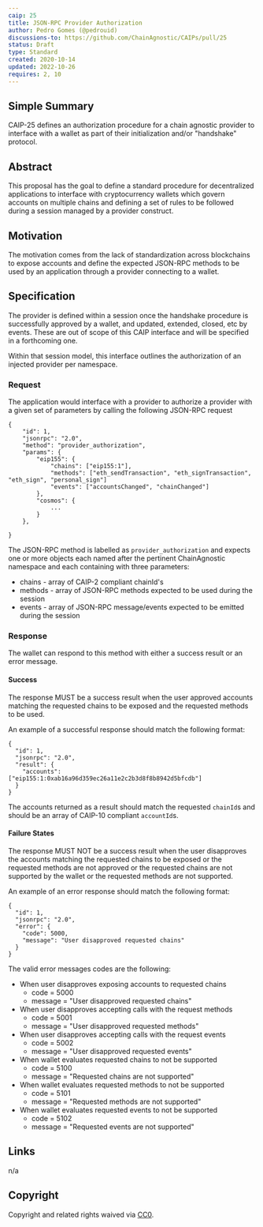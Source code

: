 ```yaml
---
caip: 25
title: JSON-RPC Provider Authorization
author: Pedro Gomes (@pedrouid)
discussions-to: https://github.com/ChainAgnostic/CAIPs/pull/25
status: Draft
type: Standard
created: 2020-10-14
updated: 2022-10-26
requires: 2, 10
---
```


## Simple Summary

CAIP-25 defines an authorization procedure for a chain agnostic provider to
interface with a wallet as part of their initialization and/or "handshake"
protocol.

## Abstract

This proposal has the goal to define a standard procedure for decentralized
applications to interface with cryptocurrency wallets which govern accounts on
multiple chains and defining a set of rules to be followed during a session
managed by a provider construct.

## Motivation

The motivation comes from the lack of standardization across blockchains to
expose accounts and define the expected JSON-RPC methods to be used by an
application through a provider connecting to a wallet.

## Specification

The provider is defined within a session once the handshake procedure is
successfully approved by a wallet, and updated, extended, closed, etc by events.
These are out of scope of this CAIP interface and will be specified in a
forthcoming one.

Within that session model, this interface outlines the authorization of an
injected provider per namespace.

### Request

The application would interface with a provider to authorize a provider with a
given set of parameters by calling the following JSON-RPC request

```
{
    "id": 1,
    "jsonrpc": "2.0",
    "method": "provider_authorization",
    "params": {
        "eip155": {
            "chains": ["eip155:1"],
            "methods": ["eth_sendTransaction", "eth_signTransaction", "eth_sign", "personal_sign"]
            "events": ["accountsChanged", "chainChanged"]
        },
        "cosmos": {
            ...
        }
    },

}
```

The JSON-RPC method is labelled as `provider_authorization` and expects one or
more objects each named after the pertinent ChainAgnostic namespace and each
containing with three parameters:

- chains - array of CAIP-2 compliant chainId's
- methods - array of JSON-RPC methods expected to be used during the session
- events - array of JSON-RPC message/events expected to be emitted during the
  session

### Response

The wallet can respond to this method with either a success result or an error message.

#### Success

The response MUST be a success result when the user approved accounts matching
the requested chains to be exposed and the requested methods to be used.

An example of a successful response should match the following format:

```jsonc
{
  "id": 1,
  "jsonrpc": "2.0",
  "result": {
    "accounts": ["eip155:1:0xab16a96d359ec26a11e2c2b3d8f8b8942d5bfcdb"]
  }
}
```

The accounts returned as a result should match the requested `chainId`s and
should be an array of CAIP-10 compliant `accountId`s.

#### Failure States

The response MUST NOT be a success result when the user disapproves the accounts
matching the requested chains to be exposed or the requested methods are not
approved or the requested chains are not supported by the wallet or the
requested methods are not supported.

An example of an error response should match the following format:

```jsonc
{
  "id": 1,
  "jsonrpc": "2.0",
  "error": {
    "code": 5000,
    "message": "User disapproved requested chains"
  }
}
```

The valid error messages codes are the following:

- When user disapproves exposing accounts to requested chains
  - code = 5000
  - message = "User disapproved requested chains"
- When user disapproves accepting calls with the request methods
  - code = 5001
  - message = "User disapproved requested methods"
- When user disapproves accepting calls with the request events
  - code = 5002
  - message = "User disapproved requested events"
- When wallet evaluates requested chains to not be supported
  - code = 5100
  - message = "Requested chains are not supported"
- When wallet evaluates requested methods to not be supported
  - code = 5101
  - message = "Requested methods are not supported"
- When wallet evaluates requested events to not be supported
  - code = 5102
  - message = "Requested events are not supported"

## Links

n/a

## Copyright

Copyright and related rights waived via [CC0](../LICENSE).
